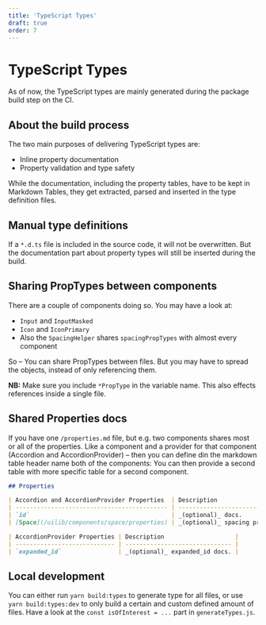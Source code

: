 ```yaml
---
title: 'TypeScript Types'
draft: true
order: 7
---
```


# TypeScript Types

As of now, the TypeScript types are mainly generated during the package build step on the CI.

## About the build process

The two main purposes of delivering TypeScript types are:

- Inline property documentation
- Property validation and type safety

While the documentation, including the property tables, have to be kept in Markdown Tables, they get extracted, parsed and inserted in the type definition files.

## Manual type definitions

If a `*.d.ts` file is included in the source code, it will not be overwritten. But the documentation part about property types will still be inserted during the build.

## Sharing PropTypes between components

There are a couple of components doing so. You may have a look at:

- `Input` and `InputMasked`
- `Icon` and `IconPrimary`
- Also the `SpacingHelper` shares `spacingPropTypes` with almost every component

So – You can share PropTypes between files. But you may have to spread the objects, instead of only referencing them.

**NB:** Make sure you include `*PropType` in the variable name. This also effects references inside a single file.

## Shared Properties docs

If you have one `/properties.md` file, but e.g. two components shares most or all of the properties. Like a component and a provider for that component (Accordion and AccordionProvider) – then you can define din the markdown table header name both of the components: You can then provide a second table with more specific table for a second component.

```md
## Properties

| Accordion and AccordionProvider Properties  | Description                                                           |
| ------------------------------------------- | --------------------------------------------------------------------- |
| `id`                                        | _(optional)_ docs.                                                    |
| [Space](/uilib/components/space/properties) | _(optional)_ spacing properties like `top` or `bottom` are supported. |

| AccordionProvider Properties | Description                    |
| ---------------------------- | ------------------------------ |
| `expanded_id`                | _(optional)_ expanded_id docs. |
```

## Local development

You can either run `yarn build:types` to generate type for all files, or use `yarn build:types:dev` to only build a certain and custom defined amount of files. Have a look at the `const isOfInterest = ...` part in `generateTypes.js`.
